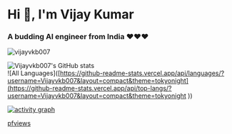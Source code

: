 # Hi 👋, I'm Vijay Kumar
### A budding AI engineer from India ❤️❤️❤️

<p align="left"> <img src="https://komarev.com/ghpvc/?username=vijayvkb007&label=Profile%20views&color=0e75b6&style=flat" alt="vijayvkb007" /> </p>

![Vijayvkb007's GitHub stats](https://github-readme-stats.vercel.app/api?username=Vijayvkb007&show_icons=true&theme=tokyonight&rank_icon=github)     
![All Languages]([https://github-readme-stats.vercel.app/api/languages/?username=Vijayvkb007&layout=compact&theme=tokyonight](https://github-readme-stats.vercel.app/api/top-langs/?username=Vijayvkb007&layout=compact&theme=tokyonight
))

[![activity graph](https://github-readme-activity-graph.vercel.app/graph?username=Vijayvkb007&theme=github-dark-dimmed&custom_title=Vijayvkb007's%20Activity%20Graph&hide_border=true)](https://github.com/ashutosh00710/github-readme-activity-graph)

[pfviews](https://komarev.com/ghpvc/?username=Vijayvkb007&label=Profile%20views&color=0e75b6&style=flat)
